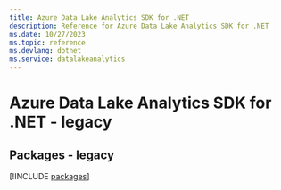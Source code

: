 ```yaml
---
title: Azure Data Lake Analytics SDK for .NET
description: Reference for Azure Data Lake Analytics SDK for .NET
ms.date: 10/27/2023
ms.topic: reference
ms.devlang: dotnet
ms.service: datalakeanalytics
---
```

# Azure Data Lake Analytics SDK for .NET - legacy
## Packages - legacy
[!INCLUDE [packages](data-lake-analytics-index.md)]